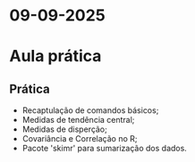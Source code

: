 # 09-09-2025
# Aula prática

## Prática
- Recaptulação de comandos básicos;
- Medidas de tendência central;
- Medidas de disperção;
- Covariância e Correlação no R;
- Pacote 'skimr' para sumarização dos dados.
